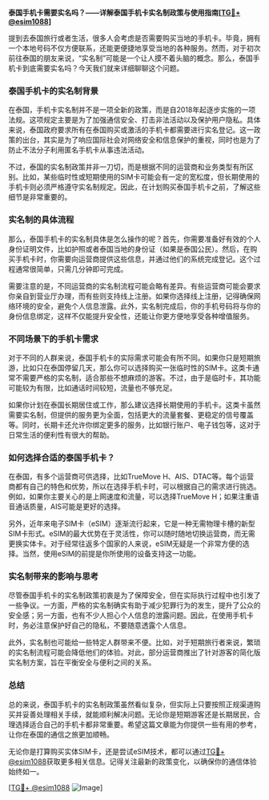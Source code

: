 **泰国手机卡需要实名吗？——详解泰国手机卡实名制政策与使用指南[[TG💪+ @esim1088](https://t.me/s/esim1088)]**

提到去泰国旅行或者生活，很多人会考虑是否需要购买当地的手机卡。毕竟，拥有一个本地号码不仅方便联系，还能更便捷地享受当地的各种服务。然而，对于初次前往泰国的朋友来说，“实名制”可能是一个让人摸不着头脑的概念。那么，泰国手机卡到底需要实名吗？今天我们就来详细聊聊这个问题。

### 泰国手机卡的实名制背景

在泰国，手机卡实名制并不是一项全新的政策，而是自2018年起逐步实施的一项法规。这项规定主要是为了加强通信安全、打击非法活动以及保护用户隐私。具体来说，泰国政府要求所有在泰国购买或激活的手机卡都需要进行实名登记。这一政策的出台，其实是为了响应国际社会对网络安全和信息保护的重视，同时也是为了防止不法分子利用匿名手机卡从事违法活动。

不过，泰国的实名制政策并非一刀切，而是根据不同的运营商和业务类型有所区别。比如，某些临时性或短期使用的SIM卡可能会有一定的宽松度，但长期使用的手机卡则必须严格遵守实名制规定。因此，在计划购买泰国手机卡之前，了解这些细节是非常重要的。

### 实名制的具体流程

那么，泰国手机卡的实名制具体是怎么操作的呢？首先，你需要准备好有效的个人身份证明文件，比如护照或者泰国当地的身份证（如果是泰国公民）。然后，在购买手机卡时，你需要向运营商提供这些信息，并通过他们的系统完成登记。这个过程通常很简单，只需几分钟即可完成。

需要注意的是，不同运营商的实名制流程可能会略有差异。有些运营商可能会要求你亲自到营业厅办理，而有些则支持线上注册。如果你选择线上注册，记得确保网络环境的安全，避免个人信息泄露。此外，实名制完成后，你的手机号码将与你的身份信息绑定，这样不仅能提升安全性，还能让你更方便地享受各种增值服务。

### 不同场景下的手机卡需求

对于不同的人群来说，泰国手机卡的实际需求可能会有所不同。如果你只是短期旅游，比如只在泰国停留几天，那么你可以选择购买一张临时性的SIM卡。这类卡通常不需要严格的实名制，适合那些不想麻烦的游客。不过，由于是临时卡，其功能可能较为有限，比如通话时间较短，流量也不够充足。

如果你计划在泰国长期居住或工作，那么建议选择长期使用的手机卡。这类卡虽然需要实名制，但提供的服务更为全面，包括更大的流量套餐、更稳定的信号覆盖等。同时，长期卡还允许你绑定更多的服务，比如银行账户、电子钱包等，这对于日常生活的便利性有很大的帮助。

### 如何选择合适的泰国手机卡？

在泰国，有多个运营商可供选择，比如TrueMove H、AIS、DTAC等。每个运营商都有自己的特色和优势，所以在选择手机卡时，可以根据自己的需求进行挑选。例如，如果你主要关心的是上网速度和流量，可以选择TrueMove H；如果注重语音通话质量，AIS可能是更好的选择。

另外，近年来电子SIM卡（eSIM）逐渐流行起来，它是一种无需物理卡槽的新型SIM卡形式。eSIM的最大优势在于灵活性，你可以随时随地切换运营商，而无需更换实体卡。对于经常往返多个国家的人来说，eSIM无疑是一个非常方便的选择。当然，使用eSIM的前提是你所使用的设备支持这一功能。

### 实名制带来的影响与思考

尽管泰国手机卡的实名制政策初衷是为了保障安全，但在实际执行过程中也引发了一些争议。一方面，严格的实名制确实有助于减少犯罪行为的发生，提升了公众的安全感；另一方面，也有不少人担心个人信息的泄露问题。因此，在使用手机卡时，务必注意保护好自己的隐私，不要随意透露个人信息。

此外，实名制也可能给一些特定人群带来不便。比如，对于短期旅行者来说，繁琐的实名制流程可能会降低他们的体验。对此，部分运营商推出了针对游客的简化版实名制方案，旨在平衡安全与便利之间的关系。

### 总结

总的来说，泰国手机卡的实名制政策虽然看似复杂，但实际上只要按照正规渠道购买并妥善处理相关手续，就能顺利解决问题。无论你是短期游客还是长期居民，合理选择适合自己的手机卡都非常重要。希望这篇文章能为你提供一些有用的参考，让你在泰国的通信之旅更加顺畅。

无论你是打算购买实体SIM卡，还是尝试eSIM技术，都可以通过[TG💪+ @esim1088](https://t.me/s/esim1088)获取更多相关信息。记得关注最新的政策变化，以确保你的通信体验始终如一。

[[TG💪+ @esim1088](https://t.me/s/esim1088) ![Image](https://i.postimg.cc/4NQfJmqS/Snipaste-2025-05-13-00-14-12.png)]